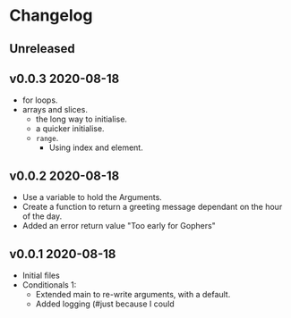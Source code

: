 # Changelog

## Unreleased

## v0.0.3 2020-08-18

- for loops.
- arrays and slices.
  - the long way to initialise.
  - a quicker initialise.
  - `range`.
    - Using index and element.

## v0.0.2 2020-08-18

- Use a variable to hold the Arguments.
- Create a function to return a greeting message dependant on the hour of the day.
- Added an error return value "Too early for Gophers"

## v0.0.1 2020-08-18

- Initial files
- Conditionals 1:
  - Extended main to re-write arguments, with a default.
  - Added logging (#just because I could
